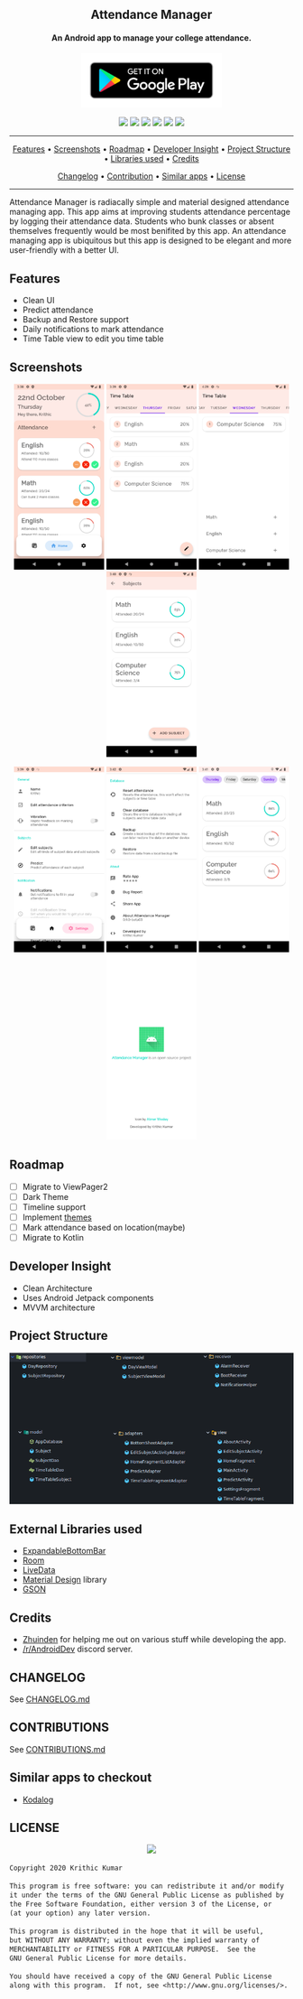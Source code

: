 <h2 align="center"><b>Attendance Manager</b></h2>
<h4 align="center">An Android app to manage your college attendance.</h4>
<p align="center"><a href="https://play.google.com/store/apps/details?id=com.attendancemanager"><img src=images/play_store.png width=250></a></p>

<p align="center">
<a alt="License" href="LICENSE"><img src="https://img.shields.io/github/license/jedi2610/Attendance-Manager?color=He&label=License&style=flat-square"></a>
<a alt="Codacy badge" href="https://app.codacy.com/gh/jedi2610/Attendance-Manager?utm_source=github.com&utm_medium=referral&utm_content=jedi2610/Attendance-Manager&utm_campaign=Badge_Grade"><img src="https://api.codacy.com/project/badge/Grade/88131cb3d48f4109b68b79f8cada2cbc"></a>
<a alt="Issues" href="https://github.com/jedi2610/Attendance-Manager/issues"><img src="https://img.shields.io/github/issues/jedi2610/Attendance-Manager?label=Issues&style=flat-square"></a>
<a alt="Release version" href="https://github.com/jedi2610/Attendance-Manager/releases"><img src="https://img.shields.io/github/v/release/jedi2610/Attendance-Manager?color=blue&include_prereleases&label=Release&style=flat-square"></a>
<a alt="Downloads"><img src="https://img.shields.io/badge/downloads-1.52K-brightgreen?label=Downloads&style=flat-square"></a>
<a alt="Rating"><img src="https://img.shields.io/badge/rating-4.4%2F5-blue?label=Rating&style=flat-square"></a>
</p>
<hr>
<p align="center"><a href="#features">Features</a> &bull; <a href="#screenshots">Screenshots</a> &bull; <a href="#roadmap">Roadmap</a> &bull; <a href="#developer-insight">Developer Insight</a> &bull; <a href="#project-structure">Project Structure</a> &bull; <a href="#external-libraries-used">Libraries used</a> &bull; <a href="#credits">Credits</a></p>
<p align="center"><a href="#changelog">Changelog</a> &bull; <a href="#contributions">Contribution</a> &bull; <a href="#similar-apps-to-checkout">Similar apps</a> &bull; <a href="#license">License</a></p>
<hr>

 Attendance Manager is radiacally simple and material designed attendance managing app. This app aims at improving students attendance percentage by logging their attendance data.
 Students who bunk classes or absent themselves frequently would be most benifited by this app. An attendance managing app is ubiquitous but this app is designed to be elegant 
 and more user-friendly with a better UI.

## Features
- Clean UI
- Predict attendance
- Backup and Restore support
- Daily notifications to mark attendance
- Time Table view to edit you time table

## Screenshots
<p align="center">
<img src="images/HomeFragment.png" width=160>
<img src="images/TimeTableFragment.png" width=160>
<img src="images/AddingSubjects.png" width=160>
<img src="images/EditSubjectActivity.png" width=160>
</p>
<p align="center">
<img src="images/SettingFragment1.png" width=160>
<img src="images/SettingFragment2.png" width=160>
<img src="images/PredictActivity.png" width=160>
<img src="images/AboutActivity.png" width=160>
</p>

## Roadmap
- [ ] Migrate to ViewPager2
- [ ] Dark Theme
- [ ] Timeline support
- [ ] Implement [themes](themes/)
- [ ] Mark attendance based on location(maybe)
- [ ] Migrate to Kotlin

## Developer Insight
- Clean Architecture
- Uses Android Jetpack components
- MVVM architecture

## Project Structure
![Project structure](images/project_structure.png)

## External Libraries used
- [ExpandableBottomBar](https://github.com/st235/ExpandableBottomBar)
- [Room](https://developer.android.com/topic/libraries/architecture/room)
- [LiveData](https://developer.android.com/topic/libraries/architecture/livedata)
- [Material Design](https://material.io) library
- [GSON](https://github.com/google/gson)

## Credits
- [Zhuinden](https://github.com/Zhuinden) for helping me out on various stuff while developing the app.
- [/r/AndroidDev](https://discord.gg/ZDarQnp) discord server.

## CHANGELOG
See [CHANGELOG.md](CHANGELOG.md)

## CONTRIBUTIONS
See [CONTRIBUTIONS.md](CONTRIBUTIONS.md)

## Similar apps to checkout
- [Kodalog](https://play.google.com/store/apps/details?id=com.devsebastian.attendancemanager)

## LICENSE

<p align="center">
<a href="http://www.gnu.org/licenses/gpl-3.0.en.html"><img src="https://www.gnu.org/graphics/gplv3-127x51.png"></a>
</p>

```
Copyright 2020 Krithic Kumar

This program is free software: you can redistribute it and/or modify
it under the terms of the GNU General Public License as published by
the Free Software Foundation, either version 3 of the License, or
(at your option) any later version.

This program is distributed in the hope that it will be useful,
but WITHOUT ANY WARRANTY; without even the implied warranty of
MERCHANTABILITY or FITNESS FOR A PARTICULAR PURPOSE.  See the
GNU General Public License for more details.

You should have received a copy of the GNU General Public License
along with this program.  If not, see <http://www.gnu.org/licenses/>.
```

